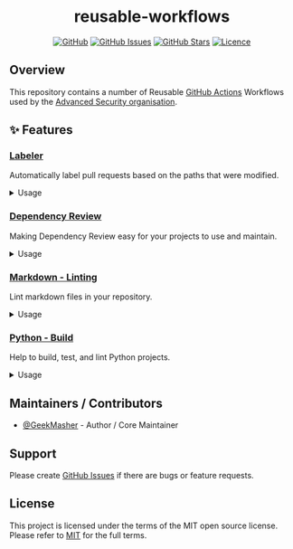<div align="center">
<h1>reusable-workflows</h1>

[![GitHub](https://img.shields.io/badge/github-%23121011.svg?style=for-the-badge&logo=github&logoColor=white)][github]
[![GitHub Issues](https://img.shields.io/github/issues/advanced-security/reusable-workflows?style=for-the-badge)][github-issues]
[![GitHub Stars](https://img.shields.io/github/stars/advanced-security/reusable-workflows?style=for-the-badge)][github]
[![Licence](https://img.shields.io/github/license/Ileriayo/markdown-badges?style=for-the-badge)][license]

</div>

## Overview

This repository contains a number of Reusable [GitHub Actions][github-actions] Workflows used by the [Advanced Security organisation][advanced-security-org].

## ✨ Features

### [Labeler][workflow-labeler]

Automatically label pull requests based on the paths that were modified.

<details>
<summary>Usage</summary>

**Simple:**

```yaml
uses: advanced-security/reusable-workflows/.github/workflows/labeler.yml@main
secrets: inherit
```

**With Settings:**

```yaml
uses: advanced-security/reusable-workflows/.github/workflows/labeler.yml@main
secrets: inherit
with:
  version: v5
```

</details>

### [Dependency Review][workflow-dependency-review]

Making Dependency Review easy for your projects to use and maintain.

<details>
<summary>Usage</summary>

**Simple:**

```yaml
uses: advanced-security/reusable-workflows/.github/workflows/dependency-review.yml@main
secrets: inherit
```

</details>

### [Markdown - Linting][workflow-markdown-lint]

Lint markdown files in your repository.

<details>
<summary>Usage</summary>

**Simple:**

```yaml
uses: advanced-security/reusable-workflows/.github/workflows/markdown-lint.yml@main
```

</details>

### [Python - Build][workflow-python-build]

Help to build, test, and lint Python projects.

<details>
<summary>Usage</summary>

The Action will try to determine how to install, build, test, and lint your project.

**Simple:**

```yaml
uses: advanced-security/reusable-workflows/.github/workflows/python-build.yml@main
```

**With Settings:**

```yaml
uses: advanced-security/reusable-workflows/.github/workflows/python-build.yml@main
with:
  install: true  # Install dependencies (default is true)
  build: false   # Build the project
  test: false    # Run tests
  lint: false    # Run linter

```

</details>


## Maintainers / Contributors

- [@GeekMasher](https://github.com/GeekMasher) - Author / Core Maintainer

## Support

Please create [GitHub Issues][github-issues] if there are bugs or feature requests.

## License

This project is licensed under the terms of the MIT open source license.
Please refer to [MIT][license] for the full terms.

<!-- Resources -->
[github]: https://github.com/advanced-security/reusable-workflows
[github-issues]: https://github.com/advanced-security/reusable-workflows/issues
[advanced-security-org]: https://github.com/advanced-security
[github-actions]: https://docs.github.com/en/enterprise-cloud@latest/actions
[license]: ./LICENSE

[workflow-dependency-review]: ./.github/workflows/dependency-review.yml
[workflow-markdown-lint]: ./.github/workflows/markdown-lint.yml
[workflow-python-build]: ./.github/workflows/python-build.yml
[workflow-labeler]: ./.github/workflows/labeler.yml
